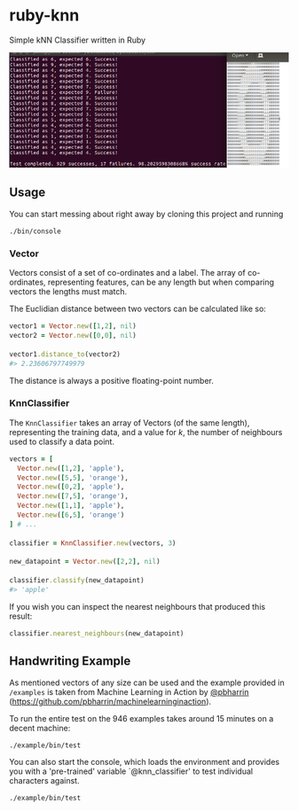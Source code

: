 # ruby-knn
Simple kNN Classifier written in Ruby

![Screenshot](https://github.com/JonMidhir/ruby-knn/blob/master/example/screenshot.png?raw=true)

## Usage

You can start messing about right away by cloning this project and running

```shell
./bin/console
```

### Vector

Vectors consist of a set of co-ordinates and a label. The array of co-ordinates, representing features, can be any length but when comparing vectors the lengths must match.

The Euclidian distance between two vectors can be calculated like so:

```ruby
vector1 = Vector.new([1,2], nil)
vector2 = Vector.new([0,0], nil)

vector1.distance_to(vector2)
#> 2.23606797749979
```

The distance is always a positive floating-point number.

### KnnClassifier

The `KnnClassifier` takes an array of Vectors (of the same length), representing the training data, and a value for _k_, the number of neighbours used to classify a data point.

```ruby
vectors = [
  Vector.new([1,2], 'apple'),
  Vector.new([5,5], 'orange'),
  Vector.new([0,2], 'apple'),
  Vector.new([7,5], 'orange'),
  Vector.new([1,1], 'apple'),
  Vector.new([6,5], 'orange')
] # ...

classifier = KnnClassifier.new(vectors, 3)

new_datapoint = Vector.new([2,2], nil)

classifier.classify(new_datapoint)
#> 'apple'
```

If you wish you can inspect the nearest neighbours that produced this result:

```ruby
classifier.nearest_neighbours(new_datapoint)
```


## Handwriting Example

As mentioned vectors of any size can be used and the example provided in `/examples` is taken from Machine Learning in Action by [@pbharrin](https://github.com/pbharrin) (https://github.com/pbharrin/machinelearninginaction).

To run the entire test on the 946 examples takes around 15 minutes on a decent machine:

```shell
./example/bin/test
```

You can also start the console, which loads the environment and provides you with a 'pre-trained' variable `@knn_classifier' to test individual characters against.

```shell
./example/bin/test
```
